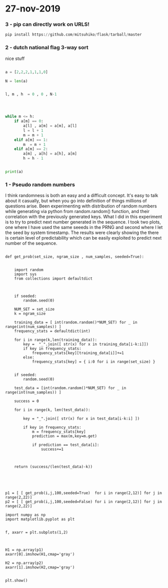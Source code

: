 # 27-nov-2019

### 3 - pip can directly work on URLS!

```python
pip install https://github.com/mitsuhiko/flask/tarball/master
```

### 2 - dutch national flag 3-way sort

nice stuff

```python

a = [2,2,2,1,1,1,0]

N = len(a)


l, m , h  = 0 , 0 , N-1




while m <= h:
    if a[m] == 0:
        a[l] , a[m] = a[m], a[l]
        l = l + 1
        m = m + 1
    elif a[m] == 1:
        m  = m + 1
    elif a[m] == 2:
        a[m] , a[h] = a[h], a[m]
        h = h - 1


print(a)
```


### 1 - Pseudo random numbers

I think randomness is both an easy and a difficult concept. It's easy to talk about it casually, but when you go into definition of things millions of questions arise. Been experimenting with distribution of random numbers while generating via python from random.random() function, and their correlation with the previously generated keys. What I did in this experiment is to try to predict next number generated in the sequence. I took two plots, one where I have used the same seeeds in the PRNG and second where I let the seed by system timestamp. The results were clearly showing the there is certain level of predictability which can be easily exploited to predict next number of the sequence.

```python3

def get_prob(set_size, ngram_size , num_samples, seeded=True):


    import random
    import sys
    from collections import defaultdict



    if seeded:
        random.seed(0)

    NUM_SET = set_size
    k = ngram_size

    training_data = [ int(random.random()*NUM_SET) for _ in range(int(num_samples)) ]
    frequency_stats = defaultdict(int)

    for i in range(k,len(training_data)):
        key =  "_".join([ str(x) for x in training_data[i-k:i]]) 
        if key in frequency_stats:
            frequency_stats[key][training_data[i]]+=1
        else:
            frequency_stats[key] = { i:0 for i in range(set_size) } 


    if seeded:
        random.seed(0)

    test_data = [int(random.random()*NUM_SET) for _ in range(int(num_samples)) ]

    success = 0

    for i in range(k, len(test_data)):

        key = "_".join([ str(x) for x in test_data[i-k:i] ])

        if key in frequency_stats:
            m = frequency_stats[key]
            prediction = max(m,key=m.get)

            if prediction == test_data[i]:
                success+=1



    return (success/(len(test_data)-k))




        
p1 = [ [ get_prob(i,j,100,seeded=True)  for i in range(2,12)] for j in range(2,22)]
p2 = [ [ get_prob(i,j,100,seeded=False) for i in range(2,12)] for j in range(2,22)]

import numpy as np
import matplotlib.pyplot as plt


f, axarr = plt.subplots(1,2)



H1 = np.array(p1)
axarr[0].imshow(H1,cmap='gray')

H2 = np.array(p2)
axarr[1].imshow(H2,cmap='gray')


plt.show()
```
